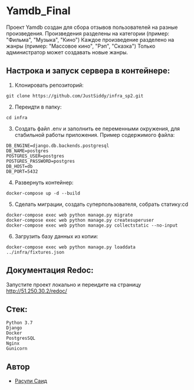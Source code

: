 # Yamdb_Final
Проект Yamdb создан для сбора отзывов пользователей на разные произведения.
Произведения разделены на категории (пример: "Фильма", "Музыка", "Кино")
Каждое произведение разделено на жанры (пример: "Массовое кино", "Рэп", "Сказка")
Только администратор может создавать новые жанры.


## Настрока и запуск сервера в контейнере:
1) Клонировать репозиторий:
``` 
git clone https://github.com/JustSiddy/infra_sp2.git
```
2) Переидти в папку:
``` 
cd infra
```
3) Создать файл .env и заполнить ее переменными окружения, для стабильной работы приложения. 
Пример содержимого файла:
```
DB_ENGINE=django.db.backends.postgresql
DB_NAME=postgres
POSTGRES_USER=postgres
POSTGRES_PASSWORD=postgres
DB_HOST=db
DB_PORT=5432
```
4) Развернуть контейнер:
``` 
docker-compose up -d --build
```
5) Сделать миграции, создать суперпользователя, собрать статику:cd
``` 
docker-compose exec web python manage.py migrate
docker-compose exec web python manage.py createsuperuser
docker-compose exec web python manage.py collectstatic --no-input
```
6) Загрузить базу данных из копии:
``` 
docker-compose exec web python manage.py loaddata ../infra/fixtures.json 
```

## Документация Redoc:
Запустите проект локально и переидите на страницу http://51.250.30.2/redoc/

## Стек:
```
Python 3.7
Django
Docker
PostgresSQL
Nginx
Gunicorn
```

## Автор
- [Расули Саид](https://github.com/JustSiddy)
